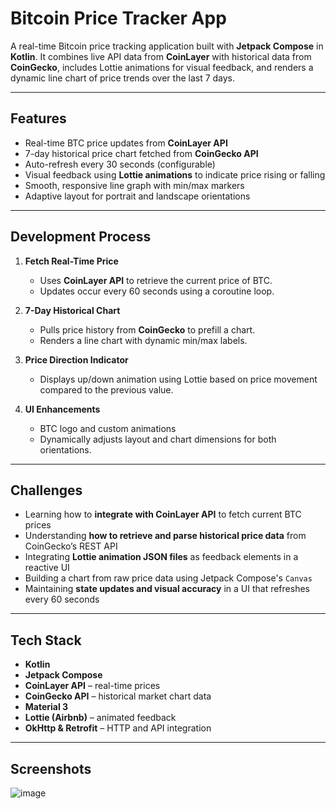 #  Bitcoin Price Tracker App

A real-time Bitcoin price tracking application built with **Jetpack Compose** in **Kotlin**. It combines live API data from **CoinLayer** with historical data from **CoinGecko**, includes Lottie animations for visual feedback, and renders a dynamic line chart of price trends over the last 7 days.

---

##  Features

-  Real-time BTC price updates from **CoinLayer API**
-  7-day historical price chart fetched from **CoinGecko API**
-  Auto-refresh every 30 seconds (configurable)
-  Visual feedback using **Lottie animations** to indicate price rising or falling
-  Smooth, responsive line graph with min/max markers
-  Adaptive layout for portrait and landscape orientations

---

##  Development Process

1. **Fetch Real-Time Price**  
   - Uses **CoinLayer API** to retrieve the current price of BTC.
   - Updates occur every 60 seconds using a coroutine loop.

2. **7-Day Historical Chart**  
   - Pulls price history from **CoinGecko** to prefill a chart.
   - Renders a line chart with dynamic min/max labels.

3. **Price Direction Indicator**  
   - Displays up/down animation using Lottie based on price movement compared to the previous value.

4. **UI Enhancements**  
   - BTC logo and custom animations 
   - Dynamically adjusts layout and chart dimensions for both orientations.
     
---

##  Challenges

- Learning how to **integrate with CoinLayer API** to fetch current BTC prices
- Understanding **how to retrieve and parse historical price data** from CoinGecko’s REST API
- Integrating **Lottie animation JSON files** as feedback elements in a reactive UI
- Building a chart from raw price data using Jetpack Compose's `Canvas`
- Maintaining **state updates and visual accuracy** in a UI that refreshes every 60 seconds

---

##  Tech Stack

-  **Kotlin**
-  **Jetpack Compose**
-  **CoinLayer API** – real-time prices
-  **CoinGecko API** – historical market chart data
-  **Material 3**
-  **Lottie (Airbnb)** – animated feedback
-  **OkHttp & Retrofit** – HTTP and API integration

---

##  Screenshots

![image](https://github.com/user-attachments/assets/41d49bef-4e8a-4a87-9e2a-2866f0fe1719)

